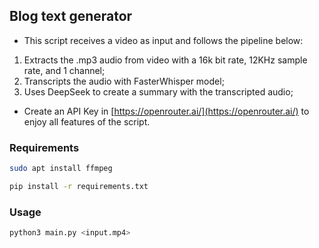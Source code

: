 ## Blog text generator

 - This script receives a video as input and follows the pipeline below:
 1. Extracts the .mp3 audio from video with a 16k bit rate, 12KHz sample rate, and 1 channel;
 2. Transcripts the audio with FasterWhisper model;
 3. Uses DeepSeek to create a summary with the transcripted audio;

 - Create an API Key in [https://openrouter.ai/](https://openrouter.ai/) to enjoy all features of the script.

### Requirements
```bash
sudo apt install ffmpeg
```

```bash
pip install -r requirements.txt
```

### Usage
```bash
python3 main.py <input.mp4>
```
